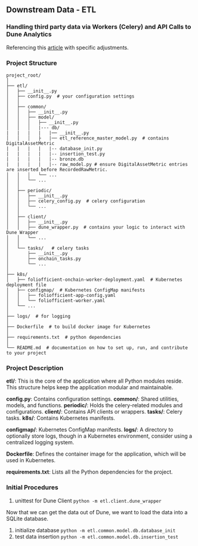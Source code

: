 ## Downstream Data - ETL
### Handling third party data via Workers (Celery) and API Calls to Dune Analytics

Referencing this [article](https://adamparrish.xyz/downstream-data-extract-transform-load) with specific adjustments.

### Project Structure

```
project_root/
│
├── etl/
│   ├── __init__.py
│   ├── config.py  # your configuration settings
│   │
│   ├── common/
│   │   ├── __init__.py
│   │   ├── model/
│   │   │   ├── __init__.py
│   │   │   |--- db/
|   |   |   |   |── __init__.py
│   │   │   ├   |── etl_reference_master_model.py  # contains DigitalAssetMetric
|   |   |   |   |-- database_init.py 
|   |   |   |   |-- insertion_test.py
|   |   |   |   |-- bronze.db 
|   |   |   |   |-- raw_model.py # ensure DigitalAssetMetric entries are inserted before RecordedRawMetric.
│   │   │   └── ...
│   │   └── ...
│   │
│   ├── periodic/
│   │   ├── __init__.py
│   │   ├── celery_config.py  # celery configuration
│   │   └── ...
│   │
│   ├── client/
│   │   ├── __init__.py
│   │   ├── dune_wrapper.py  # contains your logic to interact with Dune Wrapper
│   │   └── ...
│   │
│   └── tasks/   # celery tasks
│       ├── __init__.py
│       ├── onchain_tasks.py
│       └── ...
│
├── k8s/
│   ├── foliofficient-onchain-worker-deployment.yaml  # Kubernetes deployment file
│   ├── configmap/  # Kubernetes ConfigMap manifests
│   │   ├── foliofficient-app-config.yaml
│   │   └── foliofficient-worker.yaml
│   └── ...
│
├── logs/  # for logging
│
├── Dockerfile  # to build docker image for Kubernetes
│
├── requirements.txt  # python dependencies
│
└── README.md  # documentation on how to set up, run, and contribute to your project

```

### Project Description

**etl/**: This is the core of the application where all Python modules reside. This structure helps keep the application modular and maintainable.

**config.py**: Contains configuration settings.
**common/**: Shared utilities, models, and functions.
**periodic/**: Holds the celery-related modules and configurations.
**client/**: Contains API clients or wrappers.
**tasks/**: Celery tasks.
**k8s/**: Contains Kubernetes manifests.

**configmap/**: Kubernetes ConfigMap manifests.
**logs/**: A directory to optionally store logs, though in a Kubernetes environment, consider using a centralized logging system.

**Dockerfile**: Defines the container image for the application, which will be used in Kubernetes.

**requirements.txt**: Lists all the Python dependencies for the project.

### Initial Procedures

1. unittest for Dune Client `python -m etl.client.dune_wrapper`

Now that we can get the data out of Dune, we want to load the data into a SQLite database.

1. initialize database `python -m etl.common.model.db.database_init`
2. test data insertion `python -m etl.common.model.db.insertion_test`